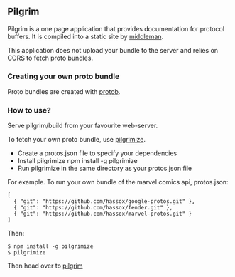 ## Pilgrim

Pilgrim is a one page application that provides documentation for protocol buffers. It is compiled into a static site by [middleman](https://github.com/middleman/middleman).

This application does not upload your bundle to the server and relies on CORS to fetch proto bundles.

### Creating your own proto bundle

Proto bundles are created with [protob](https://github.com/square/protob).

### How to use?

Serve pilgrim/build from your favourite web-server.

To fetch your own proto bundle, use [pilgrimize](https://github.com/hassox/pilgrimize).

* Create a protos.json file to specify your dependencies
* Install pilgrimize npm install -g pilgrimize
* Run pilgrimize in the same directory as your protos.json file

For example. To run your own bundle of the marvel comics api, protos.json:

    [
      { "git": "https://github.com/hassox/google-protos.git" },
      { "git": "https://github.com/hassox/fender.git" },
      { "git": "https://github.com/hassox/marvel-protos.git" }
    ]

Then:

    $ npm install -g pilgrimize
    $ pilgrimize

Then head over to [pilgrim](http://localhost:4567)
